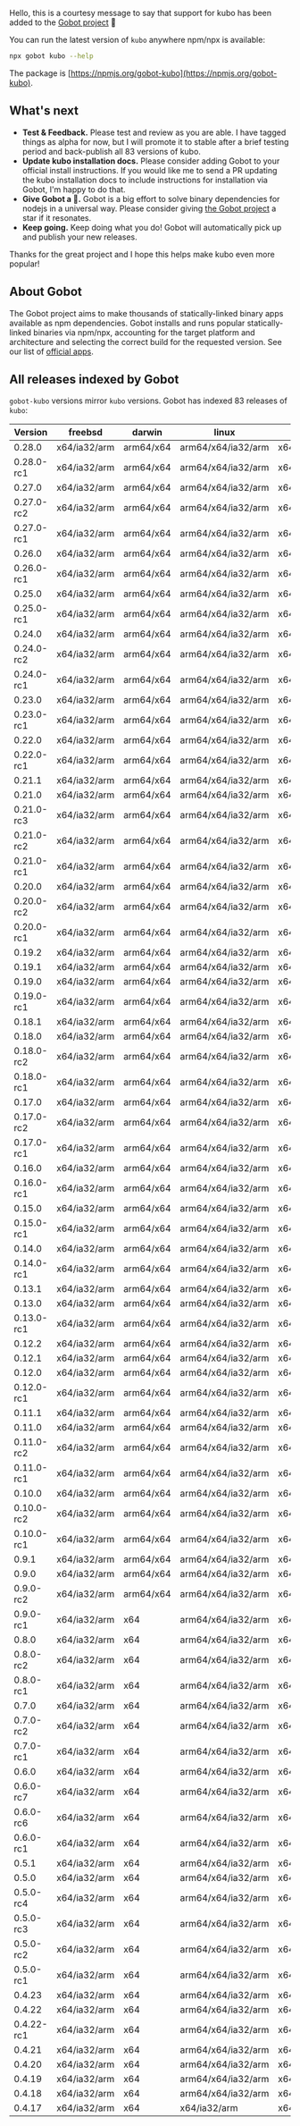 Hello, this is a courtesy message to say that support for kubo has been added to the [Gobot project](https://www.npmjs.com/package/gobot) 🎸

You can run the latest version of `kubo` anywhere npm/npx is available:

```bash
npx gobot kubo --help
```

The package is [https://npmjs.org/gobot-kubo](https://npmjs.org/gobot-kubo).

## What's next

- **Test & Feedback.** Please test and review as you are able. I have tagged things as alpha for now, but I will promote it to stable after a brief testing period and back-publish all 83 versions of kubo.
- **Update kubo installation docs.** Please consider adding Gobot to your official install instructions. If you would like me to send a PR updating the kubo installation docs to include instructions for installation via Gobot, I'm happy to do that.
- **Give Gobot a 💫.** Gobot is a big effort to solve binary dependencies for nodejs in a universal way. Please consider giving [the Gobot project](https://github.com/benallfree/gobot) a star if it resonates.
- **Keep going.** Keep doing what you do! Gobot will automatically pick up and publish your new releases.

Thanks for the great project and I hope this helps make kubo even more popular!

## About Gobot

The Gobot project aims to make thousands of statically-linked binary apps available as npm dependencies. Gobot installs and runs popular statically-linked binaries via npm/npx, accounting for the target platform and architecture and selecting the correct build for the requested version. See our list of [official apps](https://www.npmjs.com/package/gobot#official-gobot-apps).

## All releases indexed by Gobot

`gobot-kubo` versions mirror `kubo` versions. Gobot has indexed 83 releases of `kubo`:

| Version    | freebsd      | darwin    | linux              | win32          |
| ---------- | ------------ | --------- | ------------------ | -------------- |
| 0.28.0     | x64/ia32/arm | arm64/x64 | arm64/x64/ia32/arm | x64/ia32/arm64 |
| 0.28.0-rc1 | x64/ia32/arm | arm64/x64 | arm64/x64/ia32/arm | x64/ia32/arm64 |
| 0.27.0     | x64/ia32/arm | arm64/x64 | arm64/x64/ia32/arm | x64/ia32/arm64 |
| 0.27.0-rc2 | x64/ia32/arm | arm64/x64 | arm64/x64/ia32/arm | x64/ia32/arm64 |
| 0.27.0-rc1 | x64/ia32/arm | arm64/x64 | arm64/x64/ia32/arm | x64/ia32/arm64 |
| 0.26.0     | x64/ia32/arm | arm64/x64 | arm64/x64/ia32/arm | x64/ia32/arm64 |
| 0.26.0-rc1 | x64/ia32/arm | arm64/x64 | arm64/x64/ia32/arm | x64/ia32/arm64 |
| 0.25.0     | x64/ia32/arm | arm64/x64 | arm64/x64/ia32/arm | x64/ia32/arm64 |
| 0.25.0-rc1 | x64/ia32/arm | arm64/x64 | arm64/x64/ia32/arm | x64/ia32/arm64 |
| 0.24.0     | x64/ia32/arm | arm64/x64 | arm64/x64/ia32/arm | x64/ia32/arm64 |
| 0.24.0-rc2 | x64/ia32/arm | arm64/x64 | arm64/x64/ia32/arm | x64/ia32/arm64 |
| 0.24.0-rc1 | x64/ia32/arm | arm64/x64 | arm64/x64/ia32/arm | x64/ia32/arm64 |
| 0.23.0     | x64/ia32/arm | arm64/x64 | arm64/x64/ia32/arm | x64/ia32/arm64 |
| 0.23.0-rc1 | x64/ia32/arm | arm64/x64 | arm64/x64/ia32/arm | x64/ia32/arm64 |
| 0.22.0     | x64/ia32/arm | arm64/x64 | arm64/x64/ia32/arm | x64/ia32/arm64 |
| 0.22.0-rc1 | x64/ia32/arm | arm64/x64 | arm64/x64/ia32/arm | x64/ia32/arm64 |
| 0.21.1     | x64/ia32/arm | arm64/x64 | arm64/x64/ia32/arm | x64/ia32/arm64 |
| 0.21.0     | x64/ia32/arm | arm64/x64 | arm64/x64/ia32/arm | x64/ia32/arm64 |
| 0.21.0-rc3 | x64/ia32/arm | arm64/x64 | arm64/x64/ia32/arm | x64/ia32/arm64 |
| 0.21.0-rc2 | x64/ia32/arm | arm64/x64 | arm64/x64/ia32/arm | x64/ia32/arm64 |
| 0.21.0-rc1 | x64/ia32/arm | arm64/x64 | arm64/x64/ia32/arm | x64/ia32/arm64 |
| 0.20.0     | x64/ia32/arm | arm64/x64 | arm64/x64/ia32/arm | x64/ia32       |
| 0.20.0-rc2 | x64/ia32/arm | arm64/x64 | arm64/x64/ia32/arm | x64/ia32       |
| 0.20.0-rc1 | x64/ia32/arm | arm64/x64 | arm64/x64/ia32/arm | x64/ia32       |
| 0.19.2     | x64/ia32/arm | arm64/x64 | arm64/x64/ia32/arm | x64/ia32       |
| 0.19.1     | x64/ia32/arm | arm64/x64 | arm64/x64/ia32/arm | x64/ia32       |
| 0.19.0     | x64/ia32/arm | arm64/x64 | arm64/x64/ia32/arm | x64/ia32       |
| 0.19.0-rc1 | x64/ia32/arm | arm64/x64 | arm64/x64/ia32/arm | x64/ia32       |
| 0.18.1     | x64/ia32/arm | arm64/x64 | arm64/x64/ia32/arm | x64/ia32       |
| 0.18.0     | x64/ia32/arm | arm64/x64 | arm64/x64/ia32/arm | x64/ia32       |
| 0.18.0-rc2 | x64/ia32/arm | arm64/x64 | arm64/x64/ia32/arm | x64/ia32       |
| 0.18.0-rc1 | x64/ia32/arm | arm64/x64 | arm64/x64/ia32/arm | x64/ia32       |
| 0.17.0     | x64/ia32/arm | arm64/x64 | arm64/x64/ia32/arm | x64/ia32       |
| 0.17.0-rc2 | x64/ia32/arm | arm64/x64 | arm64/x64/ia32/arm | x64/ia32       |
| 0.17.0-rc1 | x64/ia32/arm | arm64/x64 | arm64/x64/ia32/arm | x64/ia32       |
| 0.16.0     | x64/ia32/arm | arm64/x64 | arm64/x64/ia32/arm | x64/ia32       |
| 0.16.0-rc1 | x64/ia32/arm | arm64/x64 | arm64/x64/ia32/arm | x64/ia32       |
| 0.15.0     | x64/ia32/arm | arm64/x64 | arm64/x64/ia32/arm | x64/ia32       |
| 0.15.0-rc1 | x64/ia32/arm | arm64/x64 | arm64/x64/ia32/arm | x64/ia32       |
| 0.14.0     | x64/ia32/arm | arm64/x64 | arm64/x64/ia32/arm | x64/ia32       |
| 0.14.0-rc1 | x64/ia32/arm | arm64/x64 | arm64/x64/ia32/arm | x64/ia32       |
| 0.13.1     | x64/ia32/arm | arm64/x64 | arm64/x64/ia32/arm | x64/ia32       |
| 0.13.0     | x64/ia32/arm | arm64/x64 | arm64/x64/ia32/arm | x64/ia32       |
| 0.13.0-rc1 | x64/ia32/arm | arm64/x64 | arm64/x64/ia32/arm | x64/ia32       |
| 0.12.2     | x64/ia32/arm | arm64/x64 | arm64/x64/ia32/arm | x64/ia32       |
| 0.12.1     | x64/ia32/arm | arm64/x64 | arm64/x64/ia32/arm | x64/ia32       |
| 0.12.0     | x64/ia32/arm | arm64/x64 | arm64/x64/ia32/arm | x64/ia32       |
| 0.12.0-rc1 | x64/ia32/arm | arm64/x64 | arm64/x64/ia32/arm | x64/ia32       |
| 0.11.1     | x64/ia32/arm | arm64/x64 | arm64/x64/ia32/arm | x64/ia32       |
| 0.11.0     | x64/ia32/arm | arm64/x64 | arm64/x64/ia32/arm | x64/ia32       |
| 0.11.0-rc2 | x64/ia32/arm | arm64/x64 | arm64/x64/ia32/arm | x64/ia32       |
| 0.11.0-rc1 | x64/ia32/arm | arm64/x64 | arm64/x64/ia32/arm | x64/ia32       |
| 0.10.0     | x64/ia32/arm | arm64/x64 | arm64/x64/ia32/arm | x64/ia32       |
| 0.10.0-rc2 | x64/ia32/arm | arm64/x64 | arm64/x64/ia32/arm | x64/ia32       |
| 0.10.0-rc1 | x64/ia32/arm | arm64/x64 | arm64/x64/ia32/arm | x64/ia32       |
| 0.9.1      | x64/ia32/arm | arm64/x64 | arm64/x64/ia32/arm | x64/ia32       |
| 0.9.0      | x64/ia32/arm | arm64/x64 | arm64/x64/ia32/arm | x64/ia32       |
| 0.9.0-rc2  | x64/ia32/arm | arm64/x64 | arm64/x64/ia32/arm | x64/ia32       |
| 0.9.0-rc1  | x64/ia32/arm | x64       | arm64/x64/ia32/arm | x64/ia32       |
| 0.8.0      | x64/ia32/arm | x64       | arm64/x64/ia32/arm | x64/ia32       |
| 0.8.0-rc2  | x64/ia32/arm | x64       | arm64/x64/ia32/arm | x64/ia32       |
| 0.8.0-rc1  | x64/ia32/arm | x64       | arm64/x64/ia32/arm | x64/ia32       |
| 0.7.0      | x64/ia32/arm | x64       | arm64/x64/ia32/arm | x64/ia32       |
| 0.7.0-rc2  | x64/ia32/arm | x64       | arm64/x64/ia32/arm | x64/ia32       |
| 0.7.0-rc1  | x64/ia32/arm | x64       | arm64/x64/ia32/arm | x64/ia32       |
| 0.6.0      | x64/ia32/arm | x64       | arm64/x64/ia32/arm | x64/ia32       |
| 0.6.0-rc7  | x64/ia32/arm | x64       | arm64/x64/ia32/arm | x64/ia32       |
| 0.6.0-rc6  | x64/ia32/arm | x64       | arm64/x64/ia32/arm | x64/ia32       |
| 0.6.0-rc1  | x64/ia32/arm | x64       | arm64/x64/ia32/arm | x64/ia32       |
| 0.5.1      | x64/ia32/arm | x64       | arm64/x64/ia32/arm | x64/ia32       |
| 0.5.0      | x64/ia32/arm | x64       | arm64/x64/ia32/arm | x64/ia32       |
| 0.5.0-rc4  | x64/ia32/arm | x64       | arm64/x64/ia32/arm | x64/ia32       |
| 0.5.0-rc3  | x64/ia32/arm | x64       | arm64/x64/ia32/arm | x64/ia32       |
| 0.5.0-rc2  | x64/ia32/arm | x64       | arm64/x64/ia32/arm | x64/ia32       |
| 0.5.0-rc1  | x64/ia32/arm | x64       | arm64/x64/ia32/arm | x64/ia32       |
| 0.4.23     | x64/ia32/arm | x64       | arm64/x64/ia32/arm | x64/ia32       |
| 0.4.22     | x64/ia32/arm | x64       | arm64/x64/ia32/arm | x64/ia32       |
| 0.4.22-rc1 | x64/ia32/arm | x64       | arm64/x64/ia32/arm | x64/ia32       |
| 0.4.21     | x64/ia32/arm | x64       | arm64/x64/ia32/arm | x64/ia32       |
| 0.4.20     | x64/ia32/arm | x64       | arm64/x64/ia32/arm | x64/ia32       |
| 0.4.19     | x64/ia32/arm | x64       | arm64/x64/ia32/arm | x64/ia32       |
| 0.4.18     | x64/ia32/arm | x64       | arm64/x64/ia32/arm | x64/ia32       |
| 0.4.17     | x64/ia32/arm | x64       | x64/ia32/arm       | x64/ia32       |
